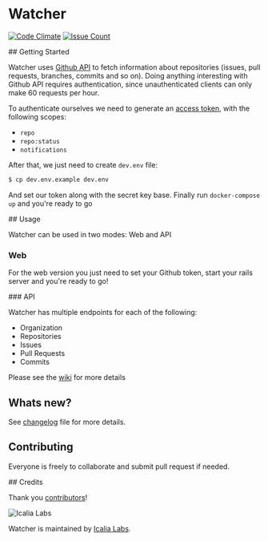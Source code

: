 # Watcher

[![Code Climate](https://codeclimate.com/github/IcaliaLabs/watcher/badges/gpa.svg)](https://codeclimate.com/github/IcaliaLabs/watcher)
[![Issue Count](https://codeclimate.com/github/IcaliaLabs/watcher/badges/issue_count.svg)](https://codeclimate.com/github/IcaliaLabs/watcher)

## Getting Started

Watcher uses [Github API](https://developer.github.com) to fetch information about repositories (issues, pull requests, branches, commits and so on). Doing anything interesting with Github API requires authentication, since unauthenticated clients can only make 60 requests per hour. 

To authenticate ourselves we need to generate an [access token](https://developer.github.com/v3/oauth_authorizations/#create-a-new-authorization), with the following scopes:

- `repo`
- `repo:status`
- `notifications`

After that, we just need to create `dev.env` file:

```bash
$ cp dev.env.example dev.env
```

And set our token along with the secret key base. Finally run `docker-compose up` and you're ready to go

## Usage 

Watcher can be used in two modes: Web and API

### Web

For the web version you just need to set your Github token, start your rails server and you're ready to go!

### API

Watcher has multiple endpoints for each of the following:

- Organization
- Repositories
- Issues
- Pull Requests
- Commits

Please see the [wiki](https://github.com/IcaliaLabs/watcher/wiki/API-Documentation) for more details

## Whats new?

See [changelog](https://github.com/IcaliaLabs/watcher/blob/master/CHANGELOG.md) file for more details. 


## Contributing

Everyone is freely to collaborate and submit pull request if needed.


## Credits

Thank you [contributors](https://github.com/IcaliaLabs/watcher/graphs/contributors)!

![Icalia Labs](https://raw.githubusercontent.com/IcaliaLabs/kaishi/master/logo.png)

Watcher is maintained by [Icalia Labs](http://www.icalialabs.com/team).


